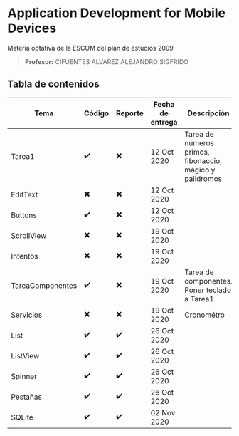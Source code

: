 # Application Development for Mobile Devices
Materia optativa de la ESCOM del plan de estudios 2009

> **Profesor:** CIFUENTES ALVAREZ ALEJANDRO SIGFRIDO

## Tabla de contenidos

| Tema             | Código                   | Reporte                  | Fecha de entrega | Descripción                                              |
|------------------|--------------------------|--------------------------|------------------|----------------------------------------------------------|
| Tarea1           | :heavy_check_mark:       | :heavy_multiplication_x: | 12 Oct 2020      | Tarea de números primos, fibonaccio, mágico y palidromos |
| EditText         | :heavy_multiplication_x: | :heavy_multiplication_x: | 12 Oct 2020      |                                                          |
| Buttons          | :heavy_check_mark:       | :heavy_multiplication_x: | 12 Oct 2020      |                                                          |
| ScrollView       | :heavy_multiplication_x: | :heavy_multiplication_x: | 19 Oct 2020      |                                                          |
| Intentos         | :heavy_multiplication_x: | :heavy_multiplication_x: | 19 Oct 2020      |                                                          |
| TareaComponentes | :heavy_check_mark:       | :heavy_multiplication_x: | 19 Oct 2020      | Tarea de componentes. Poner teclado a Tarea1             |
| Servicios        | :heavy_multiplication_x: | :heavy_multiplication_x: | 19 Oct 2020      | Cronométro                                               |
| List             | :heavy_check_mark:       | :heavy_check_mark:       | 26 Oct 2020      |                                                          |
| ListView         | :heavy_check_mark:       | :heavy_check_mark:       | 26 Oct 2020      |                                                          |
| Spinner          | :heavy_check_mark:       | :heavy_check_mark:       | 26 Oct 2020      |                                                          |
| Pestañas         | :heavy_check_mark:       | :heavy_check_mark:       | 26 Oct 2020      |                                                          |
| SQLite           | :heavy_check_mark:       | :heavy_check_mark:       | 02 Nov 2020      |                                                          |
